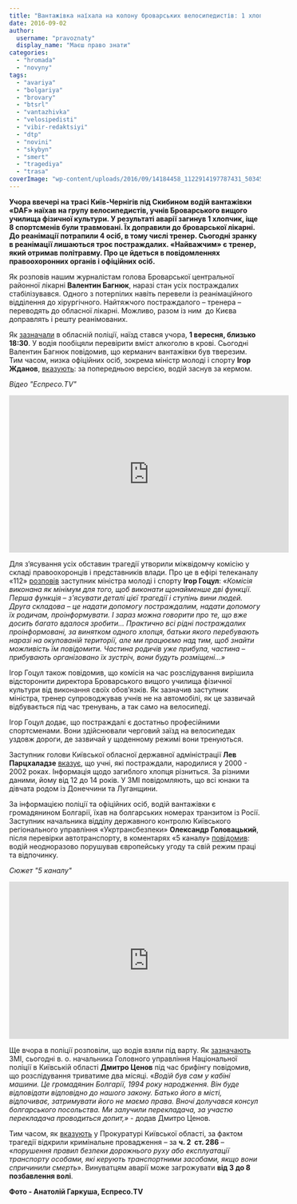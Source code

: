 ```yaml
---
title: "Вантажівка наїхала на колону броварських велосипедистів: 1 хлопчик загинув, 8 спортсменів травмовані"
date: 2016-09-02
author: 
  username: "pravoznaty"
  display_name: "Маєш право знати"
categories: 
  - "hromada"
  - "novyny"
tags: 
  - "avariya"
  - "bolgariya"
  - "brovary"
  - "btsrl"
  - "vantazhivka"
  - "velosipedisti"
  - "vibir-redaktsiyi"
  - "dtp"
  - "novini"
  - "skybyn"
  - "smert"
  - "tragediya"
  - "trasa"
coverImage: "wp-content/uploads/2016/09/14184458_1122914197787431_5034578121605704825_n.jpg"
---
```


**Учора ввечері на трасі Київ-Чернігів під Скибином водій вантажівки «DAF» наїхав на групу велосипедистів, учнів Броварського вищого училища фізичної культури. У результаті аварії загинув 1 хлопчик, іще 8 спортсменів були травмовані. Їх доправили до броварської лікарні. До реанімації потрапили 4 осіб, в тому числі тренер. Сьогодні зранку в реанімації лишаються троє постраждалих. «Найважчим» є тренер, який отримав політравму. Про це йдеться в повідомленнях правоохоронних органів і офіційних осіб.**

Як розповів нашим журналістам голова Броварської центральної районної лікарні **Валентин Багнюк**, наразі стан усіх постраждалих стабілізувався. Одного з потерпілих навіть перевели із реанімаційного відділення до хірургічного. Найтяжчого постраждалого – тренера – переводять до обласної лікарні. Можливо, разом із ним  до Києва доправлять і решту реанімованих.

Як [зазначали](https://kv.npu.gov.ua/uk/publish/article/216197) в обласній поліції, наїзд стався учора, **1 вересня, близько 18:30**. У водія пообіцяли перевірити вміст алкоголю в крові. Сьогодні Валентин Багнюк повідомив, що керманич вантажівки був тверезим. Тим часом, низка офіційних осіб, зокрема міністр молоді і спорту **Ігор Жданов**, [вказують](https://www.facebook.com/permalink.php?story_fbid=1031591126959088&id=100003246322240): за попередньою версією, водій заснув за кермом.

_Відео "Еспресо.TV"_

<iframe src="https://www.youtube.com/embed/2UlToX3zNJs" width="560" height="315" frameborder="0" allowfullscreen="allowfullscreen"></iframe>

Для з’ясування усіх обставин трагедії утворили міжвідомчу комісію у складі правоохоронців і представників влади. Про це в ефірі телеканалу «112» [розповів](http://ua.112.ua/avarii-np/dyrektor-uchylyshcha-vykhovantsi-iakoho-potrapyly-v-dtp-pid-brovaramy-vidstoronenyi-vid-posady-335755.html) заступник міністра молоді і спорту **Ігор Гоцул**: «_Комісія виконана як мінімум для того, щоб виконати щонайменше дві функції. Перша функція – з'ясувати деталі цієї трагедії і ступінь вини людей. Друга складова – це надати допомогу постраждалим, надати допомогу їх родичам, проінформувати. І зараз можна говорити про те, що вже досить багато вдалося зробити... Практично всі рідні постраждалих проінформовані, за винятком одного хлопця, батьки якого перебувають наразі на окупованій території, але ми працюємо над тим, щоб знайти можливість їм повідомити. Частина родичів уже прибула, частина – прибувають організовано їх зустріч, вони будуть розміщені…»_

Ігор Гоцул також повідомив, що комісія на час розслідування вирішила відсторонити директора Броварського вищого училища фізичної культури від виконання своїх обов’язків. Як зазначив заступник міністра, тренер супроводжував учнів не на автомобілі, як це зазвичай відбувається під час тренувань, а так само на велосипеді.

Ігор Гоцул додає, що постраждалі є достатньо професійними спортсменами. Вони здійснювали черговий заїзд на велосипедах уздовж дороги, де зазвичай у щоденному режимі вони тренуються.

Заступник голови Київської обласної державної адміністрації **Лев Парцхаладзе** [вказує](https://www.facebook.com/lev.partskhaladz1/posts/519604674900643), що учні, які постраждали, народилися у 2000 - 2002 роках. Інформація щодо загиблого хлопця різниться. За різними даними, йому від 12 до 14 років. У ЗМІ повідомляють, що всі юнаки та дівчата родом із Донеччини та Луганщини.

За інформацією поліції та офіційних осіб, водій вантажівки є громадянином Болгарії, їхав на болгарських номерах транзитом із Росії. Заступник начальника відділу державного контролю Київського регіонального управління «Укртрансбезпеки» **Олександр Головацький**, після перевірки автотранспорту, в коментарях «5 каналу» [повідомив](http://www.5.ua/suspilstvo/pid-brovaramy-fura-zbyla-hrupu-velosypedystiv-ie-zhertvy-124586.html): водій неодноразово порушував європейську угоду та свій режим праці та відпочинку.

_Сюжет "5 каналу"_

<iframe src="https://www.youtube.com/embed/t-MVmMk3hPk" width="560" height="315" frameborder="0" allowfullscreen="allowfullscreen"></iframe>

Ще вчора в поліції розповіли, що водія взяли під варту. Як [зазначають](http://ua.censor.net.ua/news/404201/rozsliduvannya_za_faktom_dtp_pid_brovaramy_tryvatyme_2_misyatsi_politsiya_video) ЗМІ, сьогодні в. о. начальника Головного управління Національної поліції в Київській області **Дмитро Ценов** під час брифінгу повідомив, що розслідування триватиме два місяці. «_Водій був сам у кабіні машини. Це громадянин Болгарії, 1994 року народження. Він буде відповідати відповідно до нашого закону. Батько його в місті, відпочиває, затримувати його не маємо права. Вночі долучався консул болгарського посольства. Ми залучили перекладача, за участю перекладача проводиться допит,»_ - додав Дмитро Ценов.

Тим часом, як [вказують](http://kobl.gp.gov.ua/ua/news.html?_m=publications&_c=view&_t=rec&id=191745) у Прокуратурі Київської області, за фактом трагедії відкрили кримінальне провадження – за **ч. 2  ст. 286** – «_порушення правил безпеки дорожнього руху або експлуатації транспорту особами, які керують транспортними засобами, якщо вони спричинили смерть_». Винуватцям аварії може загрожувати **від 3 до 8 позбавлення волі**.

**Фото - Анатолій Гаркуша, Еспресо.TV**
